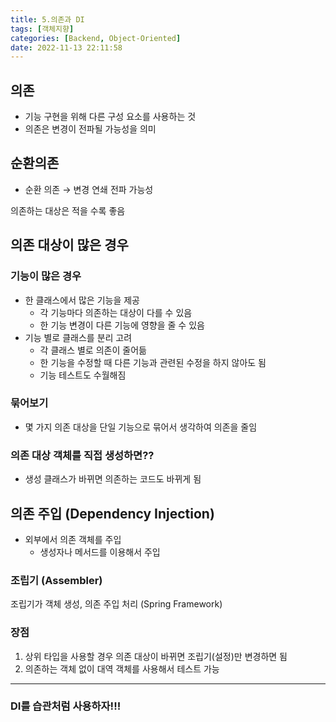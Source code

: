 ```yaml
---
title: 5.의존과 DI
tags: [객체지향]
categories: [Backend, Object-Oriented]
date: 2022-11-13 22:11:58
---
```


## 의존

-   기능 구현을 위해 다른 구성 요소를 사용하는 것
-   의존은 변경이 전파될 가능성을 의미

## 순환의존

-   순환 의존 → 변경 연쇄 전파 가능성

의존하는 대상은 적을 수록 좋음

## 의존 대상이 많은 경우

### 기능이 많은 경우

-   한 클래스에서 많은 기능을 제공
    -   각 기능마다 의존하는 대상이 다를 수 있음
    -   한 기능 변경이 다른 기능에 영향을 줄 수 있음
-   기능 별로 클래스를 분리 고려
    -   각 클래스 별로 의존이 줄어듦
    -   한 기능을 수정할 때 다른 기능과 관련된 수정을 하지 않아도 됨
    -   기능 테스트도 수월해짐

### 묶어보기

-   몇 가지 의존 대상을 단일 기능으로 묶어서 생각하여 의존을 줄임

### 의존 대상 객체를 직접 생성하면??

-   생성 클래스가 바뀌면 의존하는 코드도 바뀌게 됨

## 의존 주입 (Dependency Injection)

-   외부에서 의존 객체를 주입
    -   생성자나 메서드를 이용해서 주입

### 조립기 (Assembler)

조립기가 객체 생성, 의존 주입 처리 (Spring Framework)

### 장점

1.  상위 타입을 사용할 경우 의존 대상이 바뀌면 조립기(설정)만 변경하면 됨
2.  의존하는 객체 없이 대역 객체를 사용해서 테스트 가능
---
### DI를 습관처럼 사용하자!!!